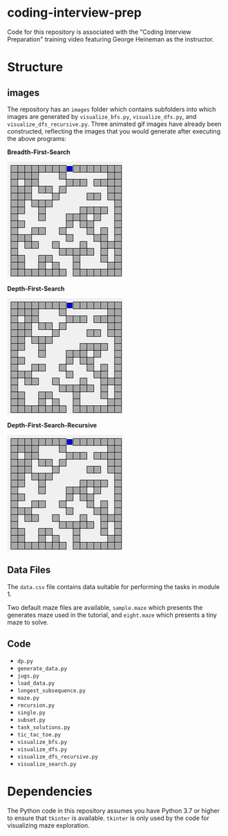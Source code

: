 # coding-interview-prep

Code for this repository is associated with the "Coding Interview Preparation" training video featuring George Heineman as the instructor.

# Structure

## images
The repository has an `images` folder which contains subfolders into which images are generated by `visualize_bfs.py`, `visualize_dfs.py`, and `visualize_dfs_recursive.py`.
Three animated gif images have already been constructed, reflecting the images that you would generate after executing the above programs:

**Breadth-First-Search**

![alt text](https://github.com/heineman/coding-interview-prep/blob/main/images/animated_bfs.gif?raw=true)

**Depth-First-Search**

![alt text](https://github.com/heineman/coding-interview-prep/blob/main/images/animated_dfs.gif?raw=true)

**Depth-First-Search-Recursive**

![alt text](https://github.com/heineman/coding-interview-prep/blob/main/images/animated_dfs_recursive.gif?raw=true)

## Data Files

The `data.csv` file contains data suitable for performing the tasks in module 1.

Two default maze files are available, `sample.maze` which presents the generates maze used in the tutorial, and `eight.maze` which presents a tiny maze to solve.

## Code

* `dp.py`
* `generate_data.py`
* `jugs.py`
* `load_data.py`
* `longest_subsequence.py`
* `maze.py`
* `recursion.py`
* `single.py`
* `subset.py`
* `task_solutions.py`
* `tic_tac_toe.py`
* `visualize_bfs.py`
* `visualize_dfs.py`
* `visualize_dfs_recursive.py`
* `visualize_search.py`

# Dependencies

The Python code in this repository assumes you have Python 3.7 or higher to ensure that `tkinter` is available. `tkinter` is only used by the code for visualizing maze exploration.
